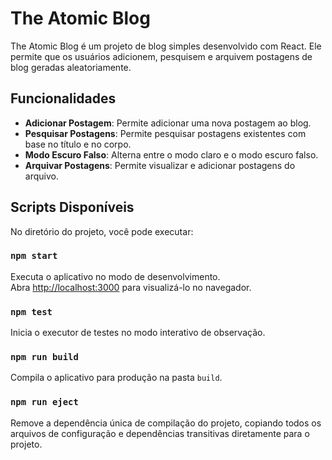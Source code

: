 # The Atomic Blog

The Atomic Blog é um projeto de blog simples desenvolvido com React. Ele permite que os usuários adicionem, pesquisem e arquivem postagens de blog geradas aleatoriamente.

## Funcionalidades

- **Adicionar Postagem**: Permite adicionar uma nova postagem ao blog.
- **Pesquisar Postagens**: Permite pesquisar postagens existentes com base no título e no corpo.
- **Modo Escuro Falso**: Alterna entre o modo claro e o modo escuro falso.
- **Arquivar Postagens**: Permite visualizar e adicionar postagens do arquivo.

## Scripts Disponíveis

No diretório do projeto, você pode executar:

### `npm start`

Executa o aplicativo no modo de desenvolvimento.\
Abra [http://localhost:3000](http://localhost:3000) para visualizá-lo no navegador.

### `npm test`

Inicia o executor de testes no modo interativo de observação.

### `npm run build`

Compila o aplicativo para produção na pasta `build`.

### `npm run eject`

Remove a dependência única de compilação do projeto, copiando todos os arquivos de configuração e dependências transitivas diretamente para o projeto.
